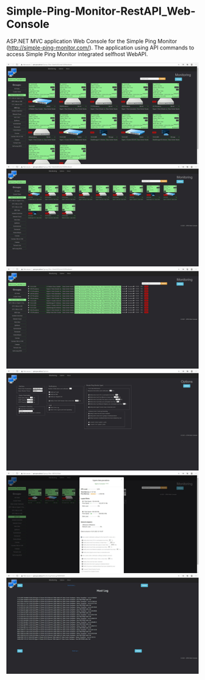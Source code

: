 # Simple-Ping-Monitor-RestAPI_Web-Console
ASP.NET MVC application Web Console for the Simple Ping Monitor (http://simple-ping-monitor.com/). The application using API commands to access Simple Ping Monitor integrated selfhost WebAPI.

![](https://github.com/dmitrykw/Simple-Ping-Monitor-RestAPI_Web-Console/blob/main/SPM_WebClient/Screenshots/1.jpg?raw=true)
![](https://github.com/dmitrykw/Simple-Ping-Monitor-RestAPI_Web-Console/blob/main/SPM_WebClient/Screenshots/2.jpg?raw=true)
![](https://github.com/dmitrykw/Simple-Ping-Monitor-RestAPI_Web-Console/blob/main/SPM_WebClient/Screenshots/3.jpg?raw=true)
![](https://github.com/dmitrykw/Simple-Ping-Monitor-RestAPI_Web-Console/blob/main/SPM_WebClient/Screenshots/4.jpg?raw=true)
![](https://github.com/dmitrykw/Simple-Ping-Monitor-RestAPI_Web-Console/blob/main/SPM_WebClient/Screenshots/5.jpg?raw=true)
![](https://github.com/dmitrykw/Simple-Ping-Monitor-RestAPI_Web-Console/blob/main/SPM_WebClient/Screenshots/6.jpg?raw=true)
